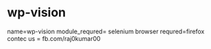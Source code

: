 # wp-vision
name=wp-vision
module_requred= selenium
browser requred=firefox
contec us = fb.com/raj0kumar00

